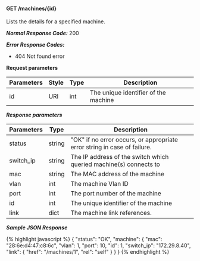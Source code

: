 <h4>GET /machines/{id}</h4>

Lists the details for a specified machine.

***Normal Response Code:*** 200

***Error Response Codes:***

  * 404 Not found error

**Request parameters**

<table class="table table-bordered table-striped">
<thead><th>Parameters</th>
<th>Style</th>
<th>Type</th>
<th>Description</th>

</thead>

<tbody>

<tr>
<td>id</td>
<td>URI</td>
<td>int</td>
<td>The unique identifier of the machine</td>
</tr>

</tbody>
</table>

***Response parameters***

<table class="table table-bordered table-striped">
<thead><th>Parameters</th>
<th>Type</th>
<th>Description</th>

</thead>

<tbody>

<tr>
<td>status</td>
<td>string </td>
<td>
"OK" if no error occurs, or appropriate error string in case of failure.
</td>
</tr>


<tr>
<td>switch_ip</td>
<td>string </td>
<td>The IP address of the switch which queried machine(s) connects to</td>
</tr>

<tr>
<td>mac</td>
<td>string </td>
<td>The MAC address of the machine</td>
</tr>

<tr>
<td>vlan</td>
<td>int</td>
<td>The machine Vlan ID</td>
</tr>

<tr>
<td>port</td>
<td>int</td>
<td>The port number of the machine</td>
</tr>

<tr>
<td>id</td>
<td>int </td>
<td>The unique identifier of the machine</td>
</tr>


<tr>
<td>link</td>
<td>dict </td>
<td>The machine link references.</td>
</tr>

</tbody>
</table>

***Sample JSON Response***

{% highlight javascript %}
{
    "status": "OK",
    "machine": {
        "mac": "28:6e:d4:47:c8:6c",
        "vlan": 1,
        "port": 10,
        "id": 1,
        "switch_ip": "172.29.8.40",
        "link": {
            "href": "/machines/1",
            "rel": "self"
        }
    }
}
{% endhighlight  %}
